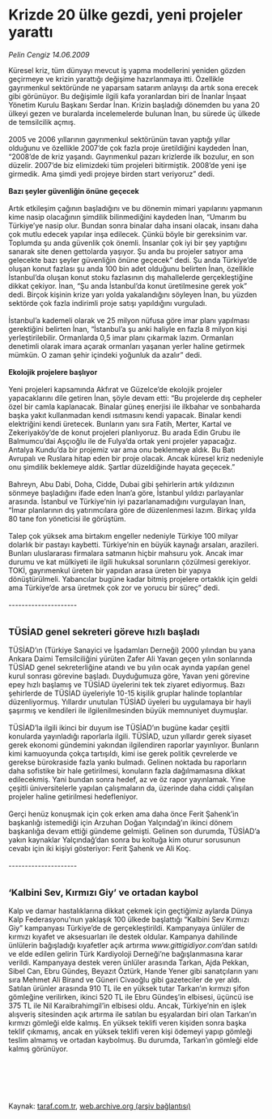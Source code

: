 # Krizde 20 ülke gezdi, yeni projeler yarattı

*Pelin Cengiz 14.06.2009*

<div class="taraf_structure_2col_1zq">
<div class="margen_n">



 <p>Küresel kriz, tüm dünyayı mevcut iş yapma modellerini yeniden gözden geçirmeye ve krizin yarattığı değişime hazırlanmaya itti. Özellikle gayrımenkul sektöründe ne yaparsam satarım anlayışı da artık sona erecek gibi görünüyor. Bu değişimle ilgili kafa yoranlardan biri de İnanlar İnşaat Yönetim Kurulu Başkanı Serdar İnan. Krizin başladığı dönemden bu yana 20 ülkeyi gezen ve buralarda incelemelerde bulunan İnan, bu sürede üç ülkede de temsilcilik açmış. <br/><br/>2005 ve 2006 yıllarının gayrımenkul sektörünün tavan yaptığı yıllar olduğunu ve özellikle 2007’de çok fazla proje üretildiğini kaydeden İnan, “2008’de de kriz yaşandı. Gayrımenkul pazarı krizlerde ilk bozulur, en son düzelir. 2007’de biz elimizdeki tüm projeleri bitirmiştik. 2008’de yeni işe girmedik. Ama şimdi yedi projeye birden start veriyoruz” dedi. <b><br/><br/>Bazı şeyler güvenliğin önüne geçecek</b> <br/><br/>Artık etkileşim çağının başladığını ve bu dönemin mimari yapılarını yapmanın kime nasip olacağının şimdilik bilinmediğini kaydeden İnan, “Umarım bu Türkiye’ye nasip olur. Bundan sonra binalar daha insani olacak, insanı daha çok mutlu edecek yapılar inşa edilecek. Çünkü böyle bir gereksinim var. Toplumda şu anda güvenlik çok önemli. İnsanlar çok iyi bir şey yaptığını sanarak site denen gettolarda yaşıyor. Şu anda bu projeler satıyor ama gelecekte bazı şeyler güvenliğin önüne geçecek” dedi. Şu anda Türkiye’de oluşan konut fazlası şu anda 100 bin adet olduğunu belirten İnan, özellikle İstanbul’da oluşan konut stoku fazlasının dış mahallelerde gerçekleştiğine dikkat çekiyor. İnan, “Şu anda İstanbul’da konut üretilmesine gerek yok” dedi. Birçok kişinin krize yarı yolda yakalandığını söyleyen İnan, bu yüzden sektörde çok fazla indirimli proje satışı yapıldığını vurguladı. <br/><br/>İstanbul’a kademeli olarak ve 25 milyon nüfusa göre imar planı yapılması gerektiğini belirten İnan, “İstanbul’a şu anki haliyle en fazla 8 milyon kişi yerleştirilebilir. Ormanlarda 0,5 imar planı çıkarmak lazım. Ormanları denetimli olarak imara açarak ormanları yaşanan yerler haline getirmek mümkün. O zaman şehir içindeki yoğunluk da azalır” dedi. <b><br/><br/>Ekolojik projelere başlıyor</b> <br/><br/>Yeni projeleri kapsamında Akfırat ve Güzelce’de ekolojik projeler yapacaklarını dile getiren İnan, şöyle devam etti: “Bu projelerde dış cepheler özel bir camla kaplanacak. Binalar güneş enerjisi ile ilkbahar ve sonbaharda başka yakıt kullanmadan kendi ısıtmasını kendi yapacak. Binalar kendi elektriğini kendi üretecek. Bunların yanı sıra Fatih, Merter, Kartal ve Zekeriyaköy’de de konut projeleri planlıyoruz. Bu arada Edin Grubu ile Balmumcu’dai Aşçıoğlu ile de Fulya’da ortak yeni projeler yapacağız. Antalya Kundu’da bir projemiz var ama onu beklemeye aldık. Bu Batı Avrupalı ve Ruslara hitap eden bir proje olacak. Ancak küresel kriz nedeniyle onu şimdilik beklemeye aldık. Şartlar düzeldiğinde hayata geçecek.” <br/><br/>Bahreyn, Abu Dabi, Doha, Cidde, Dubai gibi şehirlerin artık yıldızının sönmeye başladığını ifade eden İnan’a göre, İstanbul yıldızı parlayanlar arasında. İstanbul ve Türkiye’nin iyi pazarlanamadığını vurgulayan İnan, “İmar planlarının dış yatırımcılara göre de düzenlenmesi lazım. Birkaç yılda 80 tane fon yöneticisi ile görüştüm. <br/><br/>Talep çok yüksek ama birtakım engeller nedeniyle Türkiye 100 milyar dolarlık bir pastayı kaybetti. Türkiye’nin en büyük kaynağı arsaları, arazileri. Bunları uluslararası firmalara satmanın hiçbir mahsuru yok. Ancak imar durumu ve kat mülkiyeti ile ilgili hukuksal sorunların çözülmesi gerekiyor. TOKİ, gayrımenkul üreten bir yapıdan arasa üreten bir yapıya dönüştürülmeli. Yabancılar bugüne kadar bitmiş projelere ortaklık için geldi ama Türkiye’de arsa üretmek çok zor ve yorucu bir süreç” dedi. <br/><br/>--------------------- <br/><br/><br/><font size="4"><strong>TÜSİAD genel sekreteri göreve hızlı başladı</strong></font> <br/><br/>TÜSİAD’ın (Türkiye Sanayici ve İşadamları Derneği) 2000 yılından bu yana Ankara Daimi Temsilciliğini yürüten Zafer Ali Yavan geçen yılın sonlarında TÜSİAD genel sekreterliğine atandı ve bu yılın ocak ayında yapılan genel kurul sonrası görevine başladı. Duyduğumuza göre, Yavan yeni görevine epey hızlı başlamış ve TÜSİAD üyelerini tek tek ziyaret ediyormuş. Bazı şehirlerde de TÜSİAD üyeleriyle 10-15 kişilik gruplar halinde toplantılar düzenliyormuş. Yıllardır unutulan TÜSİAD üyeleri bu uygulamaya bir hayli şaşırmış ve kendileri ile ilgilenilmesinden büyük memnuniyet duymuşlar. <br/><br/>TÜSİAD’la ilgili ikinci bir duyum ise TÜSİAD’ın bugüne kadar çeşitli konularda yayınladığı raporlarla ilgili. TÜSİAD, uzun yıllardır gerek siyaset gerek ekonomi gündemini yakından ilgilendiren raporlar yayınlıyor. Bunların kimi kamuoyunda çokça tartışıldı, kimi ise gerek politik çevrelerde ve gerekse bürokraside fazla yankı bulmadı. Gelinen noktada bu raporların daha sofistike bir hale getirilmesi, konuların fazla dağılmamasına dikkat edilecekmiş. Yani bundan sonra hedef, az ve öz rapor yayınlamak. Yine çeşitli üniversitelerle yapılan çalışmaların da, üzerinde daha ciddi çalışılan projeler haline getirilmesi hedefleniyor. <br/><br/>Gerçi henüz konuşmak için çok erken ama daha önce Ferit Şahenk’in başkanlığı istemediği için Arzuhan Doğan Yalçındağ’ın ikinci dönem başkanlığa devam ettiği gündeme gelmişti. Gelinen son durumda, TÜSİAD’a yakın kaynaklar Yalçındağ’dan sonra bu koltuğa kim oturur sorusunun cevabı için iki kişiyi gösteriyor: Ferit Şahenk ve Ali Koç. <br/><br/>--------------------- <br/><br/><br/><font size="4"><strong>‘Kalbini Sev, Kırmızı Giy’ ve ortadan kaybol <br/></strong></font><br/>Kalp ve damar hastalıklarına dikkat çekmek için geçtiğimiz aylarda Dünya Kalp Federasyonu’nun yaklaşık 100 ülkede başlattığı “Kalbini Sev Kırmızı Giy” kampanyası Türkiye’de de gerçekleştirildi. Kampanyaya ünlüler de kırmızı kıyafet ve aksesuarları ile destek oldular. Kampanya dahilinde ünlülerin bağışladığı kıyafetler açık artırma <i>www.gittigidiyor.com</i>’dan satıldı ve elde edilen gelirin Türk Kardiyoloji Derneği’ne bağışlanmasına karar verildi. Kampanyaya destek veren ünlüler arasında Tarkan, Ajda Pekkan, Sibel Can, Ebru Gündeş, Beyazıt Öztürk, Hande Yener gibi sanatçıların yanı sıra Mehmet Ali Birand ve Güneri Civaoğlu gibi gazeteciler de yer aldı. Satılan ürünler arasında 910 TL ile en yüksek tutar Tarkan’ın kırmızı şifon gömleğine verilirken, ikinci 520 TL ile Ebru Gündeş’in elbisesi, üçüncü ise 375 TL ile Nil Karaibrahimgil’in elbisesi oldu. Ancak, Türkiye’nin en işlek alışveriş sitesinden açık artırma ile satılan bu eşyalardan biri olan Tarkan’ın kırmızı gömleği elde kalmış. En yüksek teklifi veren kişiden sonra başka teklif çıkmamış, ancak en yüksek teklifi veren kişi ödemeyi yapıp gömleği teslim almamış ve ortadan kaybolmuş. Bu durumda, Tarkan’ın gömleği elde kalmış görünüyor. </p>
<br/>
<br/>
<br/>



<br/>


<div id="taraf_not">
</div>

</div>


</div>

Kaynak: [taraf.com.tr](http://taraf.com.tr:80/makale/6024.htm), [web.archive.org (arşiv bağlantısı)](http://web.archive.org/web/20091225184203/http://taraf.com.tr:80/makale/6024.htm)
